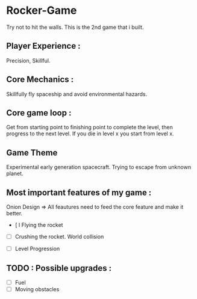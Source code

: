 # Rocker-Game
Try not to hit the walls. This is the 2nd game that i built.

## Player Experience :

Precision, Skillful.

## Core Mechanics :

Skillfully fly spaceship and avoid environmental hazards.

## Core game loop :

Get from starting point to finishing point to complete the level, then progress to the next level.
If you die in level x you start from level x.

## Game Theme 

Experimental early generation spacecraft. Trying to escape from unknown planet.


## Most important features of my game : 

Onion Design => All feautures need to feed the core feature and make it better.

- [ l Flying the rocket
- [ ] Crushing the rocket. World collision
- [ ] Level Progression 


## TODO : Possible upgrades :

- [ ] Fuel
- [ ] Moving obstacles
